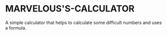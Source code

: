 # MARVELOUS'S-CALCULATOR
A simple calculator that helps to calculate some difficult numbers and uses a formula.
